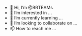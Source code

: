 - 👋 Hi, I’m @BRTEAMs
- 👀 I’m interested in ...
- 🌱 I’m currently learning ...
- 💞️ I’m looking to collaborate on ...
- 📫 How to reach me ...

<!---
BRTEAMs/BRTEAMs is a ✨ special ✨ repository because its `README.md` (this file) appears on your GitHub profile.
You can click the Preview link to take a look at your changes.
--->
